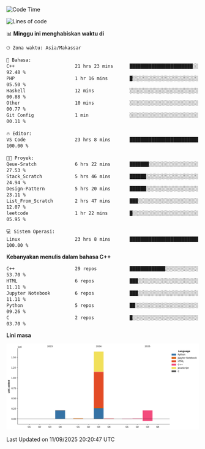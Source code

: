 <!--START_SECTION:waka-->
![Code Time](http://img.shields.io/badge/Code%20Time-467%20hrs%2045%20mins-blue)

![Lines of code](https://img.shields.io/badge/Sejak%20Hello%20World%20aku%20telah%20menulis-2.1%20million%20baris%20kode-blue)

📊 **Minggu ini menghabiskan waktu di** 

```text
🕑︎ Zona waktu: Asia/Makassar

💬 Bahasa: 
C++                      21 hrs 23 mins      ███████████████████████░░   92.48 % 
PHP                      1 hr 16 mins        █░░░░░░░░░░░░░░░░░░░░░░░░   05.50 % 
Haskell                  12 mins             ░░░░░░░░░░░░░░░░░░░░░░░░░   00.88 % 
Other                    10 mins             ░░░░░░░░░░░░░░░░░░░░░░░░░   00.77 % 
Git Config               1 min               ░░░░░░░░░░░░░░░░░░░░░░░░░   00.11 % 

🔥 Editor: 
VS Code                  23 hrs 8 mins       █████████████████████████   100.00 % 

🐱‍💻 Proyek: 
Qeue-Sratch              6 hrs 22 mins       ███████░░░░░░░░░░░░░░░░░░   27.53 % 
Stack_Scratch            5 hrs 46 mins       ██████░░░░░░░░░░░░░░░░░░░   24.94 % 
Design-Pattern           5 hrs 20 mins       ██████░░░░░░░░░░░░░░░░░░░   23.11 % 
List_From_Scratch        2 hrs 47 mins       ███░░░░░░░░░░░░░░░░░░░░░░   12.07 % 
leetcode                 1 hr 22 mins        █░░░░░░░░░░░░░░░░░░░░░░░░   05.95 % 

💻 Sistem Operasi: 
Linux                    23 hrs 8 mins       █████████████████████████   100.00 % 
```

**Kebanyakan menulis dalam bahasa C++** 

```text
C++                      29 repos            █████████████░░░░░░░░░░░░   53.70 % 
HTML                     6 repos             ███░░░░░░░░░░░░░░░░░░░░░░   11.11 % 
Jupyter Notebook         6 repos             ███░░░░░░░░░░░░░░░░░░░░░░   11.11 % 
Python                   5 repos             ██░░░░░░░░░░░░░░░░░░░░░░░   09.26 % 
C                        2 repos             █░░░░░░░░░░░░░░░░░░░░░░░░   03.70 % 
```



**Lini masa**

![Lines of Code chart](https://raw.githubusercontent.com/yusuf601/yusuf601/main/assets/bar_graph.png)


 Last Updated on 11/09/2025 20:20:47 UTC
<!--END_SECTION:waka-->

